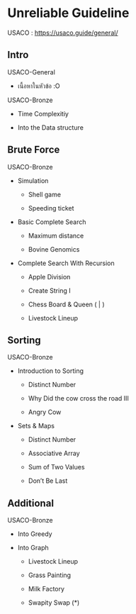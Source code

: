 

# Unreliable Guideline

USACO : https://usaco.guide/general/

## **Intro**

USACO-General

- เนื้อหาในหัวข้อ :O

USACO-Bronze

- Time Complexitiy

- Into the Data structure

## **Brute Force**

USACO-Bronze

- Simulation

	- Shell game

	- Speeding ticket

- Basic Complete Search

	- Maximum distance

	- Bovine Genomics

- Complete Search With Recursion

	- Apple Division

	- Create String I

	- Chess Board & Queen ( | )

	- Livestock Lineup

## **Sorting**

USACO-Bronze

- Introduction to Sorting

	- Distinct Number

	- Why Did the cow cross the road III

	- Angry Cow

- Sets & Maps

	- Distinct Number

	- Associative Array

	- Sum of Two Values

	- Don’t Be Last

## **Additional**

USACO-Bronze

- Into Greedy

- Into Graph

	- Livestock Lineup

	- Grass Painting

	- Milk Factory

	- Swapity Swap (*)

